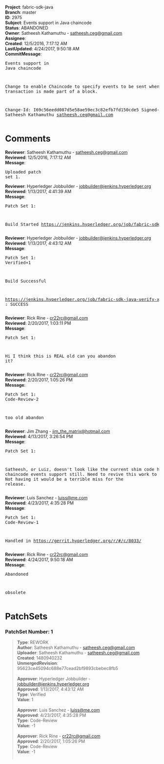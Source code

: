 <strong>Project</strong>: fabric-sdk-java<br><strong>Branch</strong>: master<br><strong>ID</strong>: 2975<br><strong>Subject</strong>: Events support in Java chaincode<br><strong>Status</strong>: ABANDONED<br><strong>Owner</strong>: Satheesh Kathamuthu - satheesh.ceg@gmail.com<br><strong>Assignee</strong>:<br><strong>Created</strong>: 12/5/2016, 7:17:12 AM<br><strong>LastUpdated</strong>: 4/24/2017, 9:50:18 AM<br><strong>CommitMessage</strong>:<br><pre>Events support in Java chaincode

Change to enable Chaincode to specify events
to be sent when a transaction is made part
of a block.

Change-Id: I69c56eedd087d5e58ae59ec3c82efb7fd150cde5
Signed-off-by: Satheesh Kathamuthu <satheesh.ceg@gmail.com>
</pre><h1>Comments</h1><strong>Reviewer</strong>: Satheesh Kathamuthu - satheesh.ceg@gmail.com<br><strong>Reviewed</strong>: 12/5/2016, 7:17:12 AM<br><strong>Message</strong>: <pre>Uploaded patch set 1.</pre><strong>Reviewer</strong>: Hyperledger Jobbuilder - jobbuilder@jenkins.hyperledger.org<br><strong>Reviewed</strong>: 1/13/2017, 4:41:39 AM<br><strong>Message</strong>: <pre>Patch Set 1:

Build Started https://jenkins.hyperledger.org/job/fabric-sdk-java-verify-x86_64/21/</pre><strong>Reviewer</strong>: Hyperledger Jobbuilder - jobbuilder@jenkins.hyperledger.org<br><strong>Reviewed</strong>: 1/13/2017, 4:43:12 AM<br><strong>Message</strong>: <pre>Patch Set 1: Verified+1

Build Successful 

https://jenkins.hyperledger.org/job/fabric-sdk-java-verify-x86_64/21/ : SUCCESS</pre><strong>Reviewer</strong>: Rick Rine - cr22rc@gmail.com<br><strong>Reviewed</strong>: 2/20/2017, 1:03:11 PM<br><strong>Message</strong>: <pre>Patch Set 1:

Hi I think this is REAL old can you abandon it?</pre><strong>Reviewer</strong>: Rick Rine - cr22rc@gmail.com<br><strong>Reviewed</strong>: 2/20/2017, 1:05:26 PM<br><strong>Message</strong>: <pre>Patch Set 1: Code-Review-2

too old abandon</pre><strong>Reviewer</strong>: Jim Zhang - jim_the_matrix@hotmail.com<br><strong>Reviewed</strong>: 4/13/2017, 3:26:54 PM<br><strong>Message</strong>: <pre>Patch Set 1:

Satheesh, or Luiz, doesn't look like the current shim code has chaincode events support still. Need to revive this work to add that. Not having it would be a terrible miss for the release.</pre><strong>Reviewer</strong>: Luis Sanchez - luiss@me.com<br><strong>Reviewed</strong>: 4/23/2017, 4:35:28 PM<br><strong>Message</strong>: <pre>Patch Set 1: Code-Review-1

Handled in https://gerrit.hyperledger.org/r/#/c/8033/</pre><strong>Reviewer</strong>: Rick Rine - cr22rc@gmail.com<br><strong>Reviewed</strong>: 4/24/2017, 9:50:18 AM<br><strong>Message</strong>: <pre>Abandoned

obsolete</pre><h1>PatchSets</h1><h3>PatchSet Number: 1</h3><blockquote><strong>Type</strong>: REWORK<br><strong>Author</strong>: Satheesh Kathamuthu - satheesh.ceg@gmail.com<br><strong>Uploader</strong>: Satheesh Kathamuthu - satheesh.ceg@gmail.com<br><strong>Created</strong>: 1480940232<br><strong>UnmergedRevision</strong>: 95623ce45094c688e77cead2bf9893cbebec8fb5<br><br><strong>Approver</strong>: Hyperledger Jobbuilder - jobbuilder@jenkins.hyperledger.org<br><strong>Approved</strong>: 1/13/2017, 4:43:12 AM<br><strong>Type</strong>: Verified<br><strong>Value</strong>: 1<br><br><strong>Approver</strong>: Luis Sanchez - luiss@me.com<br><strong>Approved</strong>: 4/23/2017, 4:35:28 PM<br><strong>Type</strong>: Code-Review<br><strong>Value</strong>: -1<br><br><strong>Approver</strong>: Rick Rine - cr22rc@gmail.com<br><strong>Approved</strong>: 2/20/2017, 1:05:26 PM<br><strong>Type</strong>: Code-Review<br><strong>Value</strong>: -1<br><br></blockquote>